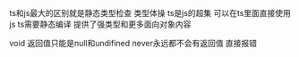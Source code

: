 ts和js最大的区别就是静态类型检查 类型体操
ts是js的超集 可以在ts里面直接使用js
ts需要静态编译 提供了强类型和更多面向对象内容



void 返回值只能是null和undifined
never永远都不会有返回值 直接报错